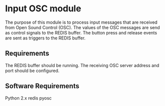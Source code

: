 Input OSC module
================

The purpose of this module is to process input messages that are received from Open Sound Control (OSC). The values of the OSC messages are send as control signals to the REDIS buffer. The button press and release events are sent as triggers to the REDIS buffer.

## Requirements

The REDIS buffer should be running.
The receiving OSC server address and port should be configured.

## Software Requirements

Python 2.x
redis
pyosc
